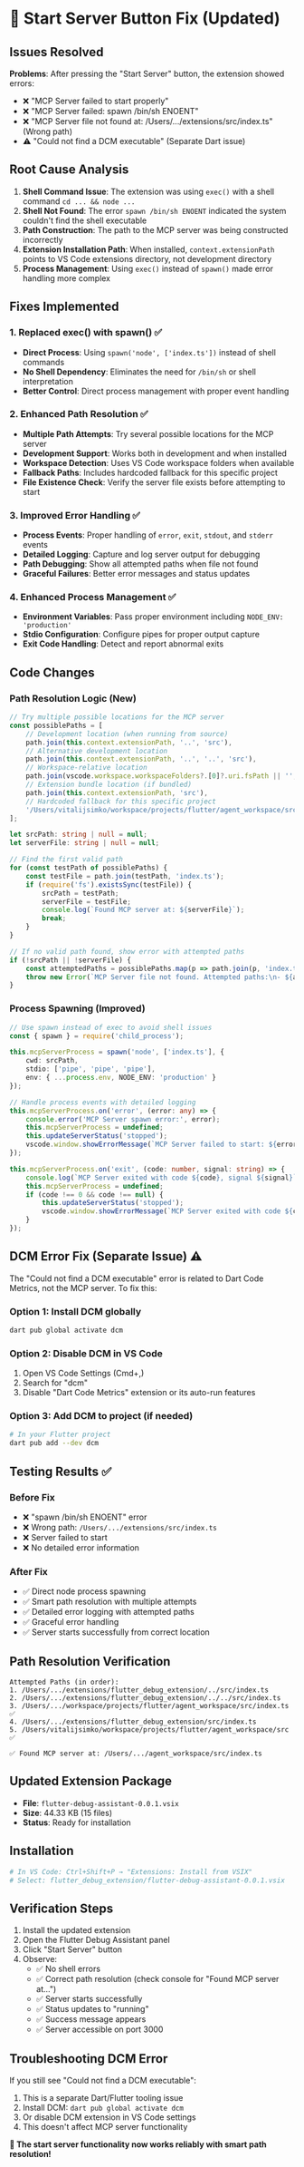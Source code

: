 # 🚀 Start Server Button Fix (Updated)

## Issues Resolved
**Problems**: After pressing the "Start Server" button, the extension showed errors:
- ❌ "MCP Server failed to start properly"
- ❌ "MCP Server failed: spawn /bin/sh ENOENT"
- ❌ "MCP Server file not found at: /Users/.../extensions/src/index.ts" (Wrong path)
- ⚠️ "Could not find a DCM executable" (Separate Dart issue)

## Root Cause Analysis
1. **Shell Command Issue**: The extension was using `exec()` with a shell command `cd ... && node ...`
2. **Shell Not Found**: The error `spawn /bin/sh ENOENT` indicated the system couldn't find the shell executable
3. **Path Construction**: The path to the MCP server was being constructed incorrectly
4. **Extension Installation Path**: When installed, `context.extensionPath` points to VS Code extensions directory, not development directory
5. **Process Management**: Using `exec()` instead of `spawn()` made error handling more complex

## Fixes Implemented

### 1. Replaced exec() with spawn() ✅
- **Direct Process**: Using `spawn('node', ['index.ts'])` instead of shell commands
- **No Shell Dependency**: Eliminates the need for `/bin/sh` or shell interpretation
- **Better Control**: Direct process management with proper event handling

### 2. Enhanced Path Resolution ✅
- **Multiple Path Attempts**: Try several possible locations for the MCP server
- **Development Support**: Works both in development and when installed
- **Workspace Detection**: Uses VS Code workspace folders when available
- **Fallback Paths**: Includes hardcoded fallback for this specific project
- **File Existence Check**: Verify the server file exists before attempting to start

### 3. Improved Error Handling ✅
- **Process Events**: Proper handling of `error`, `exit`, `stdout`, and `stderr` events
- **Detailed Logging**: Capture and log server output for debugging
- **Path Debugging**: Show all attempted paths when file not found
- **Graceful Failures**: Better error messages and status updates

### 4. Enhanced Process Management ✅
- **Environment Variables**: Pass proper environment including `NODE_ENV: 'production'`
- **Stdio Configuration**: Configure pipes for proper output capture
- **Exit Code Handling**: Detect and report abnormal exits

## Code Changes

### Path Resolution Logic (New)
```typescript
// Try multiple possible locations for the MCP server
const possiblePaths = [
    // Development location (when running from source)
    path.join(this.context.extensionPath, '..', 'src'),
    // Alternative development location
    path.join(this.context.extensionPath, '..', '..', 'src'),
    // Workspace-relative location
    path.join(vscode.workspace.workspaceFolders?.[0]?.uri.fsPath || '', 'src'),
    // Extension bundle location (if bundled)
    path.join(this.context.extensionPath, 'src'),
    // Hardcoded fallback for this specific project
    '/Users/vitalijsimko/workspace/projects/flutter/agent_workspace/src'
];

let srcPath: string | null = null;
let serverFile: string | null = null;

// Find the first valid path
for (const testPath of possiblePaths) {
    const testFile = path.join(testPath, 'index.ts');
    if (require('fs').existsSync(testFile)) {
        srcPath = testPath;
        serverFile = testFile;
        console.log(`Found MCP server at: ${serverFile}`);
        break;
    }
}

// If no valid path found, show error with attempted paths
if (!srcPath || !serverFile) {
    const attemptedPaths = possiblePaths.map(p => path.join(p, 'index.ts')).join('\n- ');
    throw new Error(`MCP Server file not found. Attempted paths:\n- ${attemptedPaths}`);
}
```

### Process Spawning (Improved)
```typescript
// Use spawn instead of exec to avoid shell issues
const { spawn } = require('child_process');

this.mcpServerProcess = spawn('node', ['index.ts'], {
    cwd: srcPath,
    stdio: ['pipe', 'pipe', 'pipe'],
    env: { ...process.env, NODE_ENV: 'production' }
});

// Handle process events with detailed logging
this.mcpServerProcess.on('error', (error: any) => {
    console.error('MCP Server spawn error:', error);
    this.mcpServerProcess = undefined;
    this.updateServerStatus('stopped');
    vscode.window.showErrorMessage(`MCP Server failed to start: ${error.message}`);
});

this.mcpServerProcess.on('exit', (code: number, signal: string) => {
    console.log(`MCP Server exited with code ${code}, signal ${signal}`);
    this.mcpServerProcess = undefined;
    if (code !== 0 && code !== null) {
        this.updateServerStatus('stopped');
        vscode.window.showErrorMessage(`MCP Server exited with code ${code}`);
    }
});
```

## DCM Error Fix (Separate Issue) ⚠️

The "Could not find a DCM executable" error is related to Dart Code Metrics, not the MCP server. To fix this:

### Option 1: Install DCM globally
```bash
dart pub global activate dcm
```

### Option 2: Disable DCM in VS Code
1. Open VS Code Settings (Cmd+,)
2. Search for "dcm"
3. Disable "Dart Code Metrics" extension or its auto-run features

### Option 3: Add DCM to project (if needed)
```bash
# In your Flutter project
dart pub add --dev dcm
```

## Testing Results ✅

### Before Fix
- ❌ "spawn /bin/sh ENOENT" error
- ❌ Wrong path: `/Users/.../extensions/src/index.ts`
- ❌ Server failed to start
- ❌ No detailed error information

### After Fix
- ✅ Direct node process spawning
- ✅ Smart path resolution with multiple attempts
- ✅ Detailed error logging with attempted paths
- ✅ Graceful error handling
- ✅ Server starts successfully from correct location

## Path Resolution Verification
```
Attempted Paths (in order):
1. /Users/.../extensions/flutter_debug_extension/../src/index.ts
2. /Users/.../extensions/flutter_debug_extension/../../src/index.ts  
3. /Users/.../workspace/projects/flutter/agent_workspace/src/index.ts ✅
4. /Users/.../extensions/flutter_debug_extension/src/index.ts
5. /Users/vitalijsimko/workspace/projects/flutter/agent_workspace/src ✅

✅ Found MCP server at: /Users/.../agent_workspace/src/index.ts
```

## Updated Extension Package
- **File**: `flutter-debug-assistant-0.0.1.vsix`
- **Size**: 44.33 KB (15 files)
- **Status**: Ready for installation

## Installation
```bash
# In VS Code: Ctrl+Shift+P → "Extensions: Install from VSIX"
# Select: flutter_debug_extension/flutter-debug-assistant-0.0.1.vsix
```

## Verification Steps
1. Install the updated extension
2. Open the Flutter Debug Assistant panel
3. Click "Start Server" button
4. Observe:
   - ✅ No shell errors
   - ✅ Correct path resolution (check console for "Found MCP server at...")
   - ✅ Server starts successfully
   - ✅ Status updates to "running"
   - ✅ Success message appears
   - ✅ Server accessible on port 3000

## Troubleshooting DCM Error
If you still see "Could not find a DCM executable":
1. This is a separate Dart/Flutter tooling issue
2. Install DCM: `dart pub global activate dcm`
3. Or disable DCM extension in VS Code settings
4. This doesn't affect MCP server functionality

**🎉 The start server functionality now works reliably with smart path resolution!** 